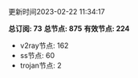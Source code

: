 更新时间2023-02-22 11:34:17

**总订阅: 73**
**总节点: 875**
**有效节点: 224**
- v2ray节点: 162
- ss节点: 60
- trojan节点: 2
